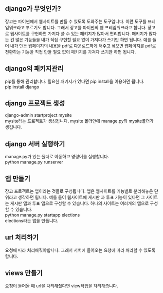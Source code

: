 ## django가 무엇인가?
장고는 파이썬에서 웹사이트를 만들 수 있도록 도와주는 도구입니다. 이런 도구를 프레임워크라고 부르기도 합니다. 그래서 장고를 파이썬의 웹 프레임워크라고 합니다. 장고로 웹사이트를 구현하면 가져다 쓸 수 있는 패키지가 많아서 편리합니다. 패키지가 많다는 건 많은 기능들을 내가 직접 구현할 필요 없이 가져다가 쓰기만 하면 됩니다. 예를 들어 내가 만든 웹페이지의 내용을 pdf로 다운로드하게 해주고 싶으면 웹페이지를 pdf로 전환하는 기능을 직접 만들 필요 없이 패키지를 가져다 쓰기만 하면 됩니다. 


## django의 패키지관리
pip를 통해 관리합니다. 필요한 패키지가 있다면 pip install을 이용하면 됩니다.  
pip install django  

## django 프로젝트 생성
django-admin startproject mysite  
mysite라는 프로젝트가 생성됩니다. mysite 폴더안에 manage.py와 mysite폴더가 생깁니다.

## django 서버 실행하기
manage.py가 있는 폴더로 이동하고 명령어를 실행합니다.  
python manage.py runserver  

## 앱 만들기
장고 프로젝트는 앱이라는 것들로 구성됩니다. 앱은 웹사이트를 기능별로 분리해놓은 단위라고 생각하면 됩니다. 예를 들어 웹사이트에 게시판 과 투표 기능이 있다면 그 사이트는 게시판 앱과 투표 앱으로 구성할 수 있습니다. 하나의 사이트는 여러개의 앱으로 구성할 수 있습니다.  
python manage.py startapp elections  
elections라는 앱을 만듭니다.

## url 처리하기
요청에 따라 처리해줘야합니다. 그래서 서버에 들어오는 요청에 따라 처리할 수 있도록 합니다.

## views 만들기
요청이 들어올 때 url을 처리해줬다면 view작업을 처리해줍니다.
